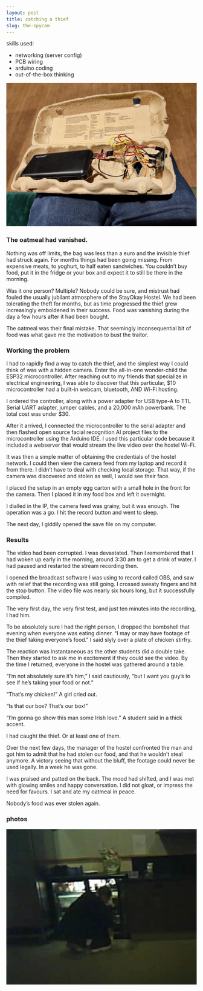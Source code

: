 ```yaml
---
layout: post
title: catching a thief
slug: the-spycam
---
```


skills used:
 - networking (server config)
 - PCB wiring
 - arduino coding
 - out-of-the-box thinking

![The original spy camera prototype](assets/images/projects/hacked-min.jpg)

### The oatmeal had vanished.

Nothing was off limits, the bag was less than a euro and the invisible thief had struck again. For months things had been going missing. From expensive meats, to yoghurt, to half eaten sandwiches. You couldn’t buy food, put it in the fridge or your box and expect it to still be there in the morning.

Was it one person? Multiple? Nobody could be sure, and mistrust had fouled the usually jubilant atmosphere of the StayOkay Hostel. We had been tolerating the theft for months, but as time progressed the thief grew increasingly emboldened in their success. Food was vanishing during the day a few hours after it had been bought.

The oatmeal was their final mistake. That seemingly inconsequential bit of food was what gave me the motivation to bust the traitor.

### Working the problem

I had to rapidly find a way to catch the thief, and the simplest way I could think of was with a hidden camera. Enter the all-in-one wonder-child the ESP32 microcontroller. After reaching out to my friends that specialize in electrical engineering, I was able to discover that this particular, $10 microcontroller had a built-in webcam, bluetooth, AND Wi-Fi hosting.

I ordered the controller, along with a power adapter for USB type-A to TTL Serial UART adapter, jumper cables, and a 20,000 mAh powerbank. The total cost was under $30.

After it arrived, I connected the microcontroller to the serial adapter and then flashed open source facial recognition AI project files to the microcontroller using the Arduino IDE. I used this particular code because it included a webserver that would stream the live video over the hostel Wi-Fi.

It was then a simple matter of obtaining the credentials of the hostel network. I could then view the camera feed from my laptop and record it from there. I didn’t have to deal with checking local storage. That way, if the camera was discovered and stolen as well, I would see their face.

I placed the setup in an empty egg carton with a small hole in the front for the camera. Then I placed it in my food box and left it overnight.

I dialled in the IP, the camera feed was grainy, but it was enough. The operation was a go. I hit the record button and went to sleep.

The next day, I giddily opened the save file on my computer.

### Results

The video had been corrupted. I was devastated. Then I remembered that I had woken up early in the morning, around 3:30 am to get a drink of water. I had paused and restarted the stream recording then.

I opened the broadcast software I was using to record called OBS, and saw with relief that the recording was still going. I crossed sweaty fingers and hit the stop button. The video file was nearly six hours long, but it successfully compiled.

The very first day, the very first test, and just ten minutes into the recording, I had him.

To be absolutely sure I had the right person, I dropped the bombshell that evening when everyone was eating dinner. “I may or may have footage of the thief taking everyone’s food.” I said slyly over a plate of chicken stirfry.

The reaction was instantaneous as the other students did a double take. Then they started to ask me in excitement if they could see the video. By the time I returned, everyone in the hostel was gathered around a table.

“I’m not absolutely sure it’s him,” I said cautiously, “but I want you guy’s to see if he’s taking your food or not.”

“That’s my chicken!” A girl cried out.

“Is that our box? That’s our box!”

“I’m gonna go show this man some Irish love.” A student said in a thick accent.

I had caught the thief. Or at least one of them.

Over the next few days, the manager of the hostel confronted the man and got him to admit that he had stolen our food, and that he wouldn’t steal anymore. A victory seeing that without the bluff, the footage could never be used legally. In a week he was gone.

I was praised and patted on the back. The mood had shifted, and I was met with glowing smiles and happy conversation. I did not gloat, or impress the need for favours. I sat and ate my oatmeal in peace.

Nobody’s food was ever stolen again.

### photos
![The thief captured on camera](assets/images/projects/food-thief.webp)